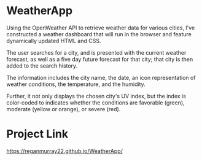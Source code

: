 # WeatherApp

Using the OpenWeather API to retrieve weather data for various cities, I've constructed a weather dashboard that will run in the browser and feature dynamically updated HTML and CSS.

The user searches for a city, and is presented with the current weather forecast, as well as a five day future forecast for that city; that city is then added to the search history.

The information includes the city name, the date, an icon representation of weather conditions, the temperature, and the humidity.

Further, it not only displays the chosen city's UV index, but the index is color-coded to indicates whether the conditions are favorable (green), moderate (yellow or orange), or severe (red).


# Project Link
https://reganmurray22.github.io/WeatherApp/
